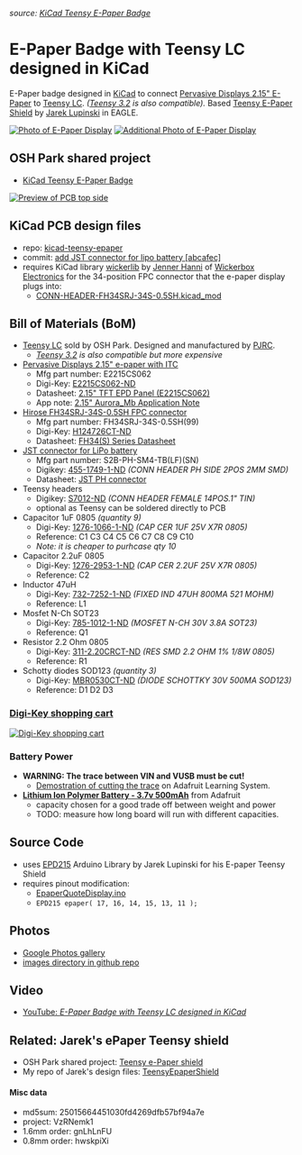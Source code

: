 _source: [KiCad Teensy E-Paper Badge](https://oshpark.com/projects/VzRNemk1)_
# E-Paper Badge with Teensy LC designed in KiCad
E-Paper badge designed in [KiCad](http://kicad-pcb.org/) to connect [Pervasive Displays 2.15" E-Paper](http://www.digikey.com/product-detail/en/pervasive-displays/E2215CS062/E2215CS062-ND/5975949) to [Teensy LC](http://store.oshpark.com/products/teensy-lc). _([Teensy 3.2](https://oshpark.com/teensy) is also compatible)._  Based [Teensy E-Paper Shield](https://blog.oshpark.com/2016/08/27/teensy-e-paper-shield/) by [Jarek Lupinski](https://hackaday.io/Jarek) in EAGLE.

[![Photo of E-Paper Display](https://raw.githubusercontent.com/pdp7/kicad-teensy-epaper/master/images/small/epaper-badge-7.jpg)](https://oshpark.com/shared_projects/VzRNemk1)
[![Additional Photo of E-Paper Display](https://raw.githubusercontent.com/pdp7/kicad-teensy-epaper/master/images/small/epaper-badge-5.jpg)](https://oshpark.com/shared_projects/VzRNemk1)

## OSH Park shared project
* [KiCad Teensy E-Paper Badge](https://oshpark.com/shared_projects/VzRNemk1)

[![Preview of PCB top side](https://raw.githubusercontent.com/pdp7/kicad-teensy-epaper/master/images/small/preview-top.png)](https://oshpark.com/shared_projects/VzRNemk1)

## KiCad PCB design files
* repo: [kicad-teensy-epaper](https://github.com/pdp7/kicad-teensy-epaper/)
* commit: [add JST connector for lipo battery [abcafec]](https://github.com/pdp7/kicad-teensy-epaper/commit/abcafeccad423acb4cc5d59347c79b58a7b5082b)
* requires KiCad library [wickerlib](https://github.com/wickerbox/wickerlib) by [Jenner Hanni](http://jennerhanni.net/) of [Wickerbox Electronics](http://wickerbox.net/) for the 34-position FPC connector that the e-paper display plugs into:
  * [CONN-HEADER-FH34SRJ-34S-0.5SH.kicad_mod](https://github.com/wickerbox/wickerlib/blob/master/libraries/Wickerlib.pretty/CONN-HEADER-FH34SRJ-34S-0.5SH.kicad_mod)

## Bill of Materials (BoM)
* [Teensy LC](http://store.oshpark.com/products/teensy-lc) sold by OSH Park. Designed and manufactured by [PJRC](https://www.pjrc.com/teensy/teensyLC.html).
  * _[Teensy 3.2](https://oshpark.com/teensy) is also compatible but more expensive_
* [Pervasive Displays 2.15" e-paper with ITC](http://www.pervasivedisplays.com/products/215)
  * Mfg part number: E2215CS062
  * Digi-Key: [E2215CS062-ND](http://www.digikey.com/product-detail/en/pervasive-displays/E2215CS062/E2215CS062-ND/5975949)
  * Datasheet: [2.15" TFT EPD Panel (E2215CS062)](http://www.pervasivedisplays.com/LiteratureRetrieve.aspx?ID=232067)
  * App note: [2.15" Aurora_Mb Application Note](http://www.pervasivedisplays.com/LiteratureRetrieve.aspx?ID=232068)
* [Hirose FH34SRJ-34S-0.5SH FPC connector](https://www.digikey.com/short/3hv1q0)
  * Mfg part number: FH34SRJ-34S-0.5SH(99)
  * Digi-Key: [H124726CT-ND](https://www.digikey.com/short/3hv1q0)
  * Datasheet: [FH34(S) Series Datasheet](https://www.hirose.com/product/en/download_file/key_name/FH34SRJ/category/Catalog/doc_file_id/31646/?file_category_id=4&item_id=27&is_series=1)
* [JST connector for LiPo battery](https://www.digikey.com/short/312bmm)
  * Mfg part number: S2B-PH-SM4-TB(LF)(SN)
  * Digikey: [455-1749-1-ND](https://www.digikey.com/short/312bmm) _(CONN HEADER PH SIDE 2POS 2MM SMD)_
  * Datasheet: [JST PH connector](http://www.jst-mfg.com/product/pdf/eng/ePH.pdf)  
* Teensy headers
  * Digikey: [S7012-ND](https://www.digikey.com/short/3db830) _(CONN HEADER FEMALE 14POS.1" TIN)_
  * optional as Teensy can be soldered directly to PCB
* Capacitor 1uF 0805 _(quantity 9)_
  * Digi-Key: [1276-1066-1-ND](https://www.digikey.com/short/3db8tm) _(CAP CER 1UF 25V X7R 0805)_
  * Reference: C1 C3 C4 C5 C6 C7 C8 C9 C10
  * _Note: it is cheaper to purhcase qty 10_
* Capacitor 2.2uF 0805
  * Digi-Key: [1276-2953-1-ND](https://www.digikey.com/short/3db8tp) _(CAP CER 2.2UF 25V X7R 0805)_
  * Reference: C2
* Inductor 47uH
  * Digi-Key: [732-7252-1-ND](https://www.digikey.com/short/3db8tq) _(FIXED IND 47UH 800MA 521 MOHM)_
  * Reference: L1
* Mosfet N-Ch SOT23
  * Digi-Key: [785-1012-1-ND](https://www.digikey.com/short/3db8t8) _(MOSFET N-CH 30V 3.8A SOT23)_
  * Reference: Q1
* Resistor 2.2 Ohm 0805
  * Digi-Key: [311-2.20CRCT-ND](https://www.digikey.com/short/3db8tz) _(RES SMD 2.2 OHM 1% 1/8W 0805)_
  * Reference: R1
* Schotty diodes SOD123 _(quantity 3)_
  * Digi-Key: [MBR0530CT-ND](https://www.digikey.com/short/3db883) _(DIODE SCHOTTKY 30V 500MA SOD123)_
  * Reference: D1 D2 D3

### [Digi-Key shopping cart](http://www.digikey.com/short/312b57)
[![Digi-Key shopping cart](https://raw.githubusercontent.com/pdp7/kicad-teensy-epaper/master/images/small/kicad-epaper-digikey-bom.png)](https://raw.githubusercontent.com/pdp7/kicad-teensy-epaper/master/images/kicad-epaper-digikey-bom.png)

### Battery Power
* **WARNING: The trace between VIN and VUSB must be cut!**
  * [Demostration of cutting the trace](https://learn.adafruit.com/assets/28069) on Adafruit Learning System.
* **[Lithium Ion Polymer Battery - 3.7v 500mAh](https://www.adafruit.com/product/1578)** from Adafruit
  * capacity chosen for a good trade off between weight and power
  * TODO: measure how long board will run with different capacities.

## Source Code
* uses [EPD215](https://github.com/jarek319/EPD215) Arduino Library by Jarek Lupinski for his E-paper Teensy Shield
* requires pinout modification:
  * [EpaperQuoteDisplay.ino](https://github.com/pdp7/kicad-teensy-epaper/blob/master/code/EpaperQuoteDisplay.ino)
  * `EPD215 epaper( 17, 16, 14, 15, 13, 11 );`
  
## Photos
* [Google Photos gallery](https://goo.gl/photos/csZV9jxah2BSP6vG9)
* [images directory in github repo](https://github.com/pdp7/kicad-teensy-epaper/tree/master/images)

## Video
* [YouTube: *E-Paper Badge with Teensy LC designed in KiCad*](https://www.youtube.com/watch?v=AxnLgPFTEOA)

## Related: Jarek's ePaper Teensy shield
  * OSH Park shared project: [Teensy e-Paper shield](https://oshpark.com/shared_projects/3KynIVn6)
  * My repo of Jarek's design files: [TeensyEpaperShield](https://github.com/pdp7/TeensyEpaperShield)

#### Misc data
* md5sum:  25015664451030fd4269dfb57bf94a7e
* project: VzRNemk1
* 1.6mm order: gnLhLnFU
* 0.8mm order: hwskpiXi

